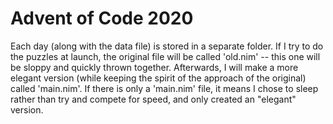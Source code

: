 # Advent of Code 2020

Each day (along with the data file) is stored in a separate folder. If I try to do the puzzles at launch, the original file will be called 'old.nim' -- this one will be sloppy and quickly thrown together. Afterwards, I will make a more elegant version (while keeping the spirit of the approach of the original) called 'main.nim'. If there is only a 'main.nim' file, it means I chose to sleep rather than try and compete for speed, and only created an "elegant" version.